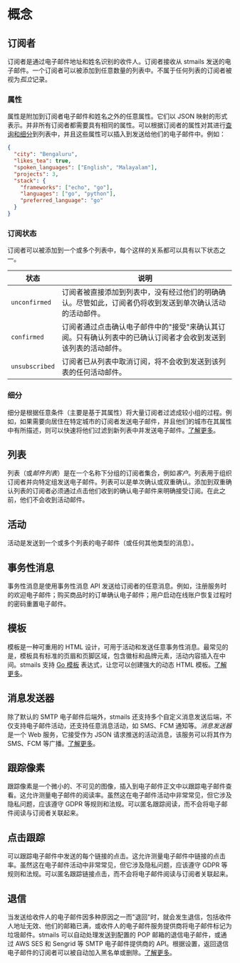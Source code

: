 # 概念

## 订阅者

订阅者是通过电子邮件地址和姓名识别的收件人。订阅者接收从 stmails 发送的电子邮件。一个订阅者可以被添加到任意数量的列表中。不属于任何列表的订阅者被视为*孤立*记录。

### 属性

属性是附加到订阅者电子邮件和姓名之外的任意属性。它们以 JSON 映射的形式表示。并非所有订阅者都需要具有相同的属性。可以根据订阅者的属性对其进行[查询和细分](querying-and-segmentation.md)到列表中，并且这些属性可以插入到发送给他们的电子邮件中。例如：

```json
{
  "city": "Bengaluru",
  "likes_tea": true,
  "spoken_languages": ["English", "Malayalam"],
  "projects": 3,
  "stack": {
    "frameworks": ["echo", "go"],
    "languages": ["go", "python"],
    "preferred_language": "go"
  }
}
```

### 订阅状态

订阅者可以被添加到一个或多个列表中，每个这样的关系都可以具有以下状态之一。

| 状态           | 说明                                                                       |
| ------------- | --------------------------------------------------------------------------------- |
| `unconfirmed` | 订阅者被直接添加到列表中，没有经过他们的明确确认。尽管如此，订阅者仍将收到发送到单次确认活动的活动邮件。 |
| `confirmed`   | 订阅者通过点击确认电子邮件中的"接受"来确认其订阅。只有确认列表中的已确认订阅者才会收到发送到该列表的活动邮件。                                       |
| `unsubscribed` | 订阅者已从列表中取消订阅，将不会收到发送到该列表的任何活动邮件。

### 细分

细分是根据任意条件（主要是基于其属性）将大量订阅者过滤成较小组的过程。例如，如果需要向居住在特定城市的订阅者发送电子邮件，并且他们的城市在其属性中有所描述，则可以快速将他们过滤到新列表中并发送电子邮件。[了解更多](querying-and-segmentation.md)。

## 列表

列表（或*邮件列表*）是在一个名称下分组的订阅者集合，例如*客户*。列表用于组织订阅者并向特定组发送电子邮件。列表可以是单次确认或双重确认。添加到双重确认列表的订阅者必须通过点击他们收到的确认电子邮件来明确接受订阅。在此之前，他们不会收到活动邮件。

## 活动

活动是发送到一个或多个列表的电子邮件（或任何其他类型的消息）。

## 事务性消息

事务性消息是使用事务性消息 API 发送给订阅者的任意消息。例如，注册服务时的欢迎电子邮件；购买商品时的订单确认电子邮件；用户启动在线账户恢复过程时的密码重置电子邮件。

## 模板

模板是一种可重用的 HTML 设计，可用于活动和发送任意事务性消息。最常见的是，模板具有标准的页眉和页脚区域，包含徽标和品牌元素，活动内容插入在中间。stmails 支持 [Go 模板](https://gowebexamples.com/templates/) 表达式，让您可以创建强大的动态 HTML 模板。[了解更多](templating.md)。

## 消息发送器

除了默认的 SMTP 电子邮件后端外，stmails 还支持多个自定义消息发送后端，不仅支持电子邮件活动，还支持任意消息活动，如 SMS、FCM 通知等。*消息发送器*是一个 Web 服务，它接受作为 JSON 请求推送的活动消息，该服务可以将其作为 SMS、FCM 等广播。[了解更多](messengers.md)。

## 跟踪像素

跟踪像素是一个微小的、不可见的图像，插入到电子邮件正文中以跟踪电子邮件查看。这允许测量电子邮件的阅读率。虽然这在电子邮件活动中非常常见，但它涉及隐私问题，应该遵守 GDPR 等规则和法规。可以匿名跟踪阅读，而不会将电子邮件阅读与订阅者关联起来。

## 点击跟踪

可以跟踪电子邮件中发送的每个链接的点击。这允许测量电子邮件中链接的点击率。虽然这在电子邮件活动中非常常见，但它涉及隐私问题，应该遵守 GDPR 等规则和法规。可以匿名跟踪链接点击，而不会将电子邮件阅读与订阅者关联起来。

## 退信

当发送给收件人的电子邮件因多种原因之一而"退回"时，就会发生退信，包括收件人地址无效、他们的邮箱已满，或收件人的电子邮件服务提供商将电子邮件标记为垃圾邮件。stmails 可以自动处理发送到配置的 POP 邮箱的退信电子邮件，或通过 AWS SES 和 Sengrid 等 SMTP 电子邮件提供商的 API。根据设置，返回退信电子邮件的订阅者可以被自动加入黑名单或删除。[了解更多](bounces.md)。
